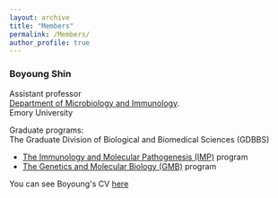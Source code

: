 ```yaml
---
layout: archive
title: "Members"
permalink: /Members/
author_profile: true
---
```




### Boyoung Shin

Assistant professor   
[Department of Microbiology and Immunology](https://med.emory.edu/departments/microbiology-immunology/index.html).  
Emory University  

Graduate programs:  
The Graduate Division of Biological and Biomedical Sciences (GDBBS)
  * [The Immunology and Molecular Pathogenesis (IMP)](https://biomed.emory.edu/PROGRAM_SITES/IMP/) program  
  * [The Genetics and Molecular Biology (GMB)](https://biomed.emory.edu/PROGRAM_SITES/GMB/) program    

You can see Boyoung's CV [here](https://boyoung-shin.github.io/files/BShin_CV.pdf)
